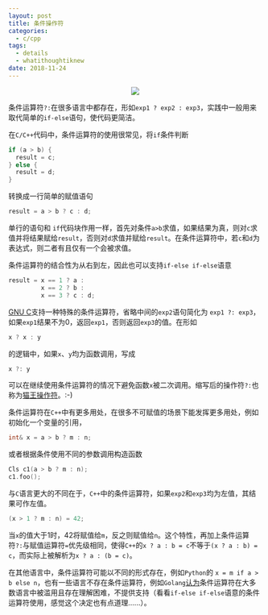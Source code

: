 ```yaml
---
layout: post
title: 条件操作符
categories: 
  - c/cpp
tags:
  - details
  - whatithoughtiknew
date: 2018-11-24
---
```

<div style="text-align:center"><img src ="https://datev.pl/wp-content/uploads/2017/11/question-mark-2123969_1920-300x181.jpg" /></div>

条件运算符`?:`在很多语言中都存在，形如`exp1 ? exp2 : exp3`，实践中一般用来取代简单的`if-else`语句，使代码更简洁。

在`C/C++`代码中，条件运算符的使用很常见，将`if`条件判断

```c
if (a > b) {
  result = c;
} else {
  result = d;
}
```

转换成一行简单的赋值语句

```c
result = a > b ? c : d;
```

单行的语句和 `if`代码块作用一样，首先对条件`a>b`求值，如果结果为真，则对`c`求值并将结果赋给`result`，否则对`d`求值并赋给`result`。在条件运算符中，若`c`和`d`为表达式，则二者有且仅有一个会被求值。

条件运算符的结合性为从右到左，因此也可以支持`if-else if-else`语意

```c
result = x == 1 ? a :
         x == 2 ? b :
         x == 3 ? c : d;
```

[GNU C](https://gcc.gnu.org/onlinedocs/gcc/Conditionals.html#Conditionals)支持一种特殊的条件运算符，省略中间的`exp2`语句简化为
`exp1 ?: exp3`，如果`exp1`结果不为0，返回`exp1`，否则返回`exp3`的值。在形如

```c
x ? x : y
```

的逻辑中，如果`x`、`y`均为函数调用，写成

```c
x ?: y
```

可以在继续使用条件运算符的情况下避免函数`x`被二次调用。缩写后的操作符`?:`也称为[猫王操作符](https://en.wikipedia.org/wiki/Elvis_operator)。:-)

条件运算符在`C++`中有更多用处，在很多不可赋值的场景下能发挥更多用处，例如初始化一个变量的引用，

```cpp
int& x = a > b ? m : n;
```

或者根据条件使用不同的参数调用构造函数

```cpp
Cls c1(a > b ? m : n);
c1.foo();
```

与`C`语言更大的不同在于，`C++`中的条件运算符，如果`exp2`和`exp3`均为左值，其结果可作左值。

```cpp
(x > 1 ? m : n) = 42;
```

当`x`的值大于1时，42将赋值给`m`，反之则赋值给`n`。这个特性，再加上条件运算符`?:`与赋值运算符`=`优先级相同，使得`C++`的`x ? a : b = c`不等于`(x ? a : b) = c`，而实际上被解析为`x ? a : (b = c)`。

在其他语言中，条件运算符可能以不同的形式存在，例如`Python`的 `x = m if a > b else n`，也有一些语言不存在条件运算符，例如`Golang`[认为](https://golang.org/doc/faq#Does_Go_have_a_ternary_form)条件运算符在大多数语言中被滥用且存在理解困难，不提供支持（看看`if-else if-else`语意的条件运算符使用，感觉这个决定也有点道理......）。